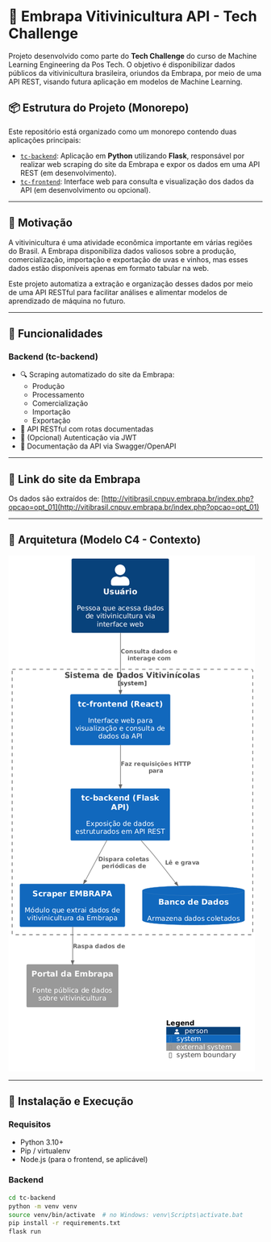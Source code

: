 # 🍇 Embrapa Vitivinicultura API - Tech Challenge

Projeto desenvolvido como parte do **Tech Challenge** do curso de Machine Learning Engineering da Pos Tech. O objetivo é disponibilizar dados públicos da vitivinicultura brasileira, oriundos da Embrapa, por meio de uma API REST, visando futura aplicação em modelos de Machine Learning.

## 📦 Estrutura do Projeto (Monorepo)

Este repositório está organizado como um monorepo contendo duas aplicações principais:

- [`tc-backend`](./tc-backend): Aplicação em **Python** utilizando **Flask**, responsável por realizar web scraping do site da Embrapa e expor os dados em uma API REST (em desenvolvimento).
- [`tc-frontend`](./tc-frontend): Interface web para consulta e visualização dos dados da API (em desenvolvimento ou opcional).

---

## 🧠 Motivação

A vitivinicultura é uma atividade econômica importante em várias regiões do Brasil. A Embrapa disponibiliza dados valiosos sobre a produção, comercialização, importação e exportação de uvas e vinhos, mas esses dados estão disponíveis apenas em formato tabular na web.

Este projeto automatiza a extração e organização desses dados por meio de uma API RESTful para facilitar análises e alimentar modelos de aprendizado de máquina no futuro.

---

## 🚀 Funcionalidades

### Backend (tc-backend)

- 🔍 Scraping automatizado do site da Embrapa:
  - Produção
  - Processamento
  - Comercialização
  - Importação
  - Exportação
- 🔧 API RESTful com rotas documentadas
- 🔐 (Opcional) Autenticação via JWT
- 📄 Documentação da API via Swagger/OpenAPI

---

## 🔗 Link do site da Embrapa

Os dados são extraídos de:
[http://vitibrasil.cnpuv.embrapa.br/index.php?opcao=opt_01](http://vitibrasil.cnpuv.embrapa.br/index.php?opcao=opt_01)

---

## 🧭 Arquitetura (Modelo C4 - Contexto)

![Arquitetura - Modelo C4](./docs/architecture/c4/rendered/C4_Context.png)

---

## 📁 Instalação e Execução

### Requisitos

- Python 3.10+
- Pip / virtualenv
- Node.js (para o frontend, se aplicável)

### Backend

```bash
cd tc-backend
python -m venv venv
source venv/bin/activate  # no Windows: venv\Scripts\activate.bat
pip install -r requirements.txt
flask run
```
